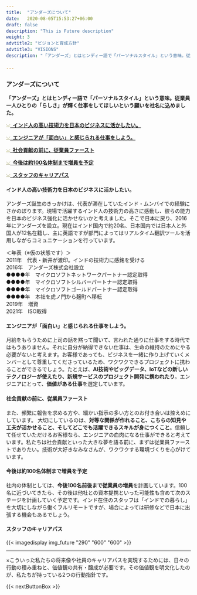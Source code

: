 ```yaml
---
title:  "アンダーズについて"
date:   2020-08-05T15:53:27+06:00
draft: false
description: "This is Future description"
weight: 3
advtitle2: "ビジョンと育成方針"
advtitle3: "VISIONS"
description: "「アンダーズ」とはヒンディー語で「パーソナルスタイル」という意味。従業員一人ひとりの「らしさ」が輝く仕事をしてほしいという願いを社名に込めました。"

---
```


### アンダーズについて

**「アンダーズ」とはヒンディー語で「パーソナルスタイル」という意味。従業員一人ひとりの「らしさ」が輝く仕事をしてほしいという願いを社名に込めました。** 

![Image Not available](../../ico_arw_page_anchor.webp)[**&nbsp; インド人の高い技術力を日本のビジネスに活かしたい。**](#インド人の高い技術力を日本のビジネスに活かしたい。)

![Image Not Available](../../ico_arw_page_anchor.webp)[**&nbsp; エンジニアが「面白い」と感じられる仕事をしよう。**](#エンジニアが「面白い」と感じられる仕事をしよう。)

![Image Not Available](../../ico_arw_page_anchor.webp)[**&nbsp; 社会貢献の前に、従業員ファースト**](#社会貢献の前に、従業員ファースト)

![Image Not Available](../../ico_arw_page_anchor.webp)[**&nbsp; 今後は約100名体制まで増員を予定**](#今後は約100名体制まで増員を予定)

![Image Not Available](../../ico_arw_page_anchor.webp)[**&nbsp; スタッフのキャリアパス**](#スタッフのキャリアパス)

#### インド人の高い技術力を日本のビジネスに活かしたい。

アンダーズ誕生のきっかけは、代表が滞在していたインド・ムンバイでの経験にさかのぼります。現場で活躍するインド人の技術力の高さに感動し、彼らの能力を日本のビジネス強化に活かせないかと考えました。そこで日本に戻り、2016年にアンダーズを設立。現在はインド国内で約20名、日本国内では日本人と外国人が12名在籍し、主に英語ですが部門によってはリアルタイム翻訳ツールを活用しながらコミュニケーションを行っています。    
  
＜年表（※仮の状態です）＞     
2011年　代表・新井が渡印。インドの技術力に感銘を受ける   
2016年　アンダーズ株式会社設立   
●●●●年　マイクロソフトネットワークパートナー認定取得  
●●●●年　マイクロソフトシルバーパートナー認定取得  
●●●●年　マイクロソフトゴールドパートナー認定取得  
●●●●年　本社を虎ノ門から麹町へ移転  
2019年　増資  
2021年　ISO取得  

#### エンジニアが「面白い」と感じられる仕事をしよう。
月給をもらうために上司の話を黙って聞いて、言われた通りに仕事をする時代ではもうありません。それに自分が納得できない仕事は、生命の維持のためにやる必要がないと考えます。お客様であっても、ビジネスを一緒に作り上げていくメンバーとして尊重してくださっているため、ワクワクできるプロジェクトに携わることができるでしょう。たとえば、**AI技術やビッグデータ、IoTなどの新しいテクノロジーが使えたり、新規サービスのプロジェクト開発に携われたり**。エンジニアにとって、**価値がある仕事**を選定しています。


#### 社会貢献の前に、従業員ファースト
また、頻繁に報告を求める方や、細かい指示の多い方とのお付き合いは控えめにしています。 大切にしているのは、**対等な関係が作れること、こちらの知見や工夫が活かせること、そしてどこでも活躍できるスキルが身につくこと**。信頼して任せていただけるお客様なら、エンジニアの血肉になる仕事ができると考えています。私たちは社会貢献といった大きな夢を語る前に、まずは従業員ファーストでありたい。技術が大好きなみなさんが、ワクワクする環境づくりを心がけています。

#### 今後は約100名体制まで増員を予定  

社内の体制としては、**今後100名前後まで従業員の増員**を計画しています。100名に近づいてきたら、その後は他社との資本提携といった可能性も含めて次のステージを計画していく予定です。インド在住のスタッフは「インドでの暮らし」を大切にしながら働くフルリモートですが、場合によっては研修などで日本に出張する機会もあるでしょう。

#### スタッフのキャリアパス

<!-- ![Image Not Available](../img_future_02.svg)    -->
{{< imagedisplay img_future "290" "600" "600" >}}

---

×こういった私たちの将来像や社員のキャリアパスを実現するためには、日々の行動の積み重ねと、価値観の共有・醸成が必要です。その価値観を明文化したのが、私たちが持っている2つの行動指針です。

{{< nextButtonBox >}}
